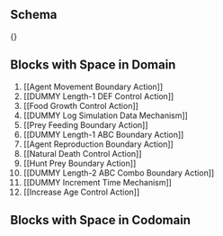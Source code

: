 ## Schema

{}

## Blocks with Space in Domain
1. [[Agent Movement Boundary Action]]
2. [[DUMMY Length-1 DEF Control Action]]
3. [[Food Growth Control Action]]
4. [[DUMMY Log Simulation Data Mechanism]]
5. [[Prey Feeding Boundary Action]]
6. [[DUMMY Length-1 ABC Boundary Action]]
7. [[Agent Reproduction Boundary Action]]
8. [[Natural Death Control Action]]
9. [[Hunt Prey Boundary Action]]
10. [[DUMMY Length-2 ABC Combo Boundary Action]]
11. [[DUMMY Increment Time Mechanism]]
12. [[Increase Age Control Action]]

## Blocks with Space in Codomain

